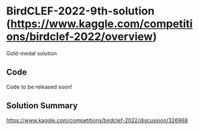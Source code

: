 # BirdCLEF-2022-9th-solution (https://www.kaggle.com/competitions/birdclef-2022/overview)

Gold-medal solution

## Code
Code to be released soon!

## Solution Summary
https://www.kaggle.com/competitions/birdclef-2022/discussion/326968
